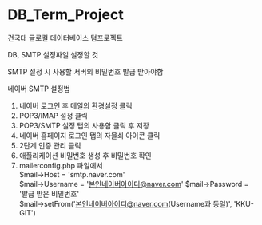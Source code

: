 # DB_Term_Project
건국대 글로컬 데이터베이스 텀프로젝트

DB, SMTP 설정파일 설정할 것

SMTP 설정 시 사용할 서버의 비밀번호 발급 받아야함

네이버 SMTP 설정법
1. 네이버 로그인 후 메일의 환경설정 클릭
2. POP3/IMAP 설정 클릭
3. POP3/SMTP 설정 탭의 사용함 클릭 후 저장
4. 네이버 홈페이지 로그인 탭의 자물쇠 아이콘 클릭
5. 2단계 인증 관리 클릭
6. 애플리케이션 비밀번호 생성 후 비밀번호 확인
7. mailerconfig.php 파일에서  
    $mail->Host = 'smtp.naver.com'                              
    $mail->Username   = '본인네이버아이디@naver.com'
    $mail->Password   = '발급 받은 비밀번호'                                    
    $mail->setFrom('본인네이버아이디@naver.com(Username과 동일)', 'KKU-GIT')